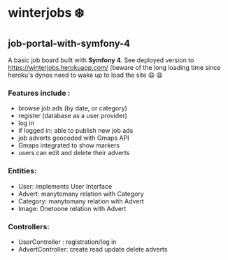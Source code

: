 # winterjobs :snowflake:
## job-portal-with-symfony-4

A basic job board built with **Symfony 4**.
See deployed version to https://winterjobs.herokuapp.com/  (beware of the long loading time since heroku's dynos need to wake up to load the site :weary: :weary:

### Features include :
- browse job ads (by date, or category)
- register (database as a user provider)
- log in
- if logged in: able to publish new job ads
- job adverts geocoded with Gmaps API
- Gmaps integrated to show markers
- users can edit and delete their adverts

### Entities:
- User: implements User Interface
- Advert: manytomany relation with Category
- Category: manytomany relation with Advert
- Image: Onetoone relation with Advert

### Controllers:
- UserController : registration/log in
- AdvertController: create read update delete adverts
